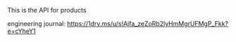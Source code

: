This is the API for products

engineering journal: https://1drv.ms/u/s!Ajfa_zeZoRb2lyHmMgrUFMgP_Fkk?e=cYheY1 
